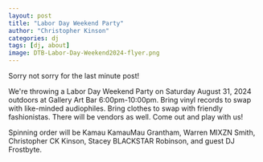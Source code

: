 ```yaml
---
layout: post
title: "Labor Day Weekend Party"
author: "Christopher Kinson"
categories: dj
tags: [dj, about]
image: DTB-Labor-Day-Weekend2024-flyer.png
---
```


Sorry not sorry for the last minute post! 

We're throwing a Labor Day Weekend Party on Saturday August 31, 2024 outdoors at Gallery Art Bar 6:00pm-10:00pm. Bring vinyl records to swap with like-minded audiophiles. Bring clothes to swap with friendly fashionistas. There will be vendors as well. Come out and play with us!

Spinning order will be Kamau KamauMau Grantham, Warren MIXZN Smith, Christopher CK Kinson, Stacey BLACKSTAR Robinson, and guest DJ Frostbyte.
